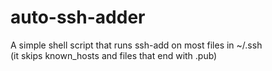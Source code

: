 # auto-ssh-adder
A simple shell script that runs ssh-add on most files in ~/.ssh  
(it skips known_hosts and files that end with .pub)
